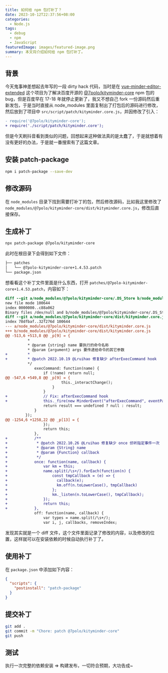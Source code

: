 ```yaml
---
title: 如何给 npm 包打补丁？
date: 2023-10-12T22:37:56+08:00
categories:
  - Node.js
tags:
  - debug
  - npm
  - JavaScript
featuredImage: images/featured-image.png
summary: 本文将介绍如何给 npm 包打补丁。
---
```


## 背景

今天鬼事神差想起去年写的一段 dirty hack 代码，当时是在 [vue-minder-editor-extended](https://github.com/Lruihao/vue-minder-editor-extended) 这个项目为了解决百度开源的 [@7polo/kityminder-core](https://github.com/fex-team/kityminder-core) npm 包的 bug，但是百度早在 17-18 年就停止更新了，我又不想自己 fork 一份源码然后重新发包，于是当时直接从 node_modules 里面复制出了打包后的源码进行修改，然后放到了项目中 `src/script/patch/kityminder.core.js`，并因修改了引入：

```diff
- require('@7polo/kityminder-core');
+ require('./script/patch/kityminder.core');
```

但是今天刷抖音看到类似的问题，回想起来这种做法真的是太蠢了，于是就想着有没有更好的办法，于是就一番搜索有了这篇文章。

## 安装 patch-package

```bash
npm i patch-package --save-dev
```

## 修改源码

在 `node_modules` 目录下找到需要打补丁的包，然后修改源码，比如我这里修改了 `node_modules/@7polo/kityminder-core/dist/kityminder.core.js`，修改后直接保存。

## 生成补丁

```bash
npx patch-package @7polo/kityminder-core
```

此时在根目录下会得到如下文件：

```bash
├── patches
│   └── @7polo-kityminder-core+1.4.53.patch
└── package.json
```

想看看这个补丁文件里面是什么东西，打开 `patches/@7polo-kityminder-core+1.4.53.patch`，内容如下：

```diff
diff --git a/node_modules/@7polo/kityminder-core/.DS_Store b/node_modules/@7polo/kityminder-core/.DS_Store
new file mode 100644
index 0000000..c88a062
Binary files /dev/null and b/node_modules/@7polo/kityminder-core/.DS_Store differ
diff --git a/node_modules/@7polo/kityminder-core/dist/kityminder.core.js b/node_modules/@7polo/kityminder-core/dist/kityminder.core.js
index 78dfbaf..32f276d 100644
--- a/node_modules/@7polo/kityminder-core/dist/kityminder.core.js
+++ b/node_modules/@7polo/kityminder-core/dist/kityminder.core.js
@@ -513,6 +513,8 @@ _p[9] = {
          *
          * @param {string} name 要执行的命令名称
          * @param {argument} args 要传递给命令的其它参数
+         * 
+         * @patch 2022.10.19 @Lruihao 修复缺少 afterExecCommand hook
          */
             execCommand: function(name) {
                 if (!name) return null;
@@ -547,6 +549,8 @@ _p[9] = {
                         this._interactChange();
                     }
                 }
+                // Fix: afterExecCommand hook
+                this._fire(new MinderEvent("afterExecCommand", eventParams, false));
                 return result === undefined ? null : result;
             }
         });
@@ -1254,6 +1258,22 @@ _p[13] = {
                 });
                 return this;
             },
+            /**
+             * @patch 2022.10.26 @Lruihao 修复缺少 once 侦听指定事件一次
+             * @param {String} name 
+             * @param {Function} callback 
+             */
+            once: function(name, callback) {
+                var km = this;
+                name.split(/\s+/).forEach(function(n) {
+                    const tmpCallback = (e) => {
+                      callback(e);
+                      km.off(n.toLowerCase(), tmpCallback)
+                    };
+                    km._listen(n.toLowerCase(), tmpCallback);
+                });
+                return this;
+            },
             off: function(name, callback) {
                 var types = name.split(/\s+/);
                 var i, j, callbacks, removeIndex;
```

发现其实就是一个 diff 文件，这个文件里面记录了修改的内容，以及修改的位置，这样就可以在安装依赖的时候自动执行补丁了。

## 使用补丁

在 `package.json` 中添加如下内容：

```json
{
  "scripts": {
    "postinstall": "patch-package"
  }
}
```

## 提交补丁

```bash
git add .
git commit -m "Chore: patch @7polo/kityminder-core"
git push
```

## 测试

执行一次完整的依赖安装 => 构建发布，一切符合预期，大功告成~
